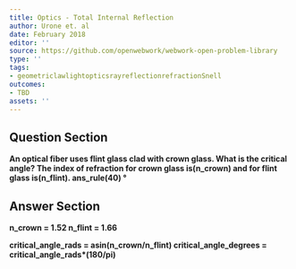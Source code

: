 ```yaml
---
title: Optics - Total Internal Reflection
author: Urone et. al
date: February 2018
editor: ''
source: https://github.com/openwebwork/webwork-open-problem-library
type: ''
tags:
- geometriclawlightopticsrayreflectionrefractionSnell
outcomes:
- TBD
assets: ''
---
```


## Question Section 

<b>
An optical fiber uses flint glass clad with crown glass. What is the critical angle? The index of refraction for crown glass is(n_crown) and for flint glass is(n_flint).
ans_rule(40) &#176;



## Answer Section

n_crown = 1.52
n_flint = 1.66

critical_angle_rads = asin(n_crown/n_flint)
critical_angle_degrees = critical_angle_rads*(180/pi)